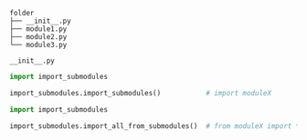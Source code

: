 ```
folder
├── __init__.py
├── module1.py
├── module2.py
└── module3.py
```

`__init__.py`
```python
import import_submodules

import_submodules.import_submodules()           # import moduleX
```
```python
import import_submodules

import_submodules.import_all_from_submodules()  # from moduleX import *
```
